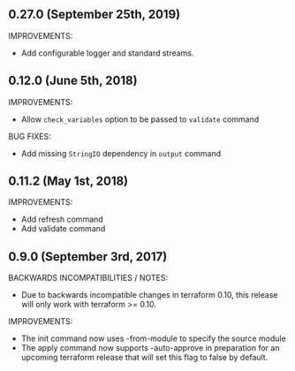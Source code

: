 ## 0.27.0 (September 25th, 2019)

IMPROVEMENTS:

* Add configurable logger and standard streams.

## 0.12.0 (June 5th, 2018)

IMPROVEMENTS:

* Allow `check_variables` option to be passed to `validate` command

BUG FIXES:

* Add missing `StringIO` dependency in `output` command 

## 0.11.2 (May 1st, 2018)

IMPROVEMENTS:

* Add refresh command
* Add validate command

## 0.9.0 (September 3rd, 2017)

BACKWARDS INCOMPATIBILITIES / NOTES:

* Due to backwards incompatible changes in terraform 0.10, this release will
  only work with terraform >= 0.10.

IMPROVEMENTS:

* The init command now uses -from-module to specify the source module
* The apply command now supports -auto-approve in preparation for an upcoming
  terraform release that will set this flag to false by default.
